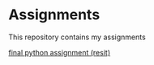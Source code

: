 # Assignments
This repository contains my assignments

[final python assignment (resit)](https://github.com/StanDinges/Assignments/blob/master/Final_Assignment_Python_2%20kopie.ipynb)
